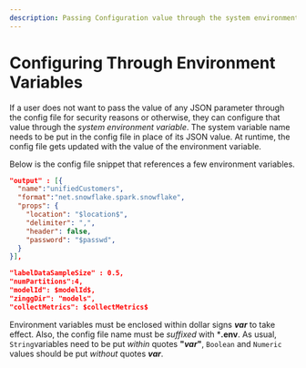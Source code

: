 ```yaml
---
description: Passing Configuration value through the system environment variable
---
```


# Configuring Through Environment Variables

If a user does not want to pass the value of any JSON parameter through the config file for security reasons or otherwise, they can configure that value through the _system environment variable_. The system variable name needs to be put in the config file in place of its JSON value. At runtime, the config file gets updated with the value of the environment variable.

Below is the config file snippet that references a few environment variables.

```json
"output" : [{
  "name":"unifiedCustomers", 
  "format":"net.snowflake.spark.snowflake",
  "props": {
    "location": "$location$",
    "delimiter": ",",
    "header": false,				
    "password": "$passwd",					
  }
}],

"labelDataSampleSize" : 0.5,
"numPartitions":4,
"modelId": $modelId$,
"zinggDir": "models",
"collectMetrics": $collectMetrics$
```

Environment variables must be enclosed within dollar signs **$var$** to take effect. Also, the config file name must be _suffixed_ with \***.env**. As usual, `String`variables need to be put _within_ quotes **"$var$"**, `Boolean` and `Numeric` values should be put _without_ quotes **$var$**.
